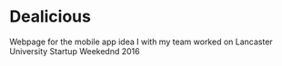 # Dealicious
Webpage for the mobile app idea I with my team worked on Lancaster University Startup Weekednd 2016
